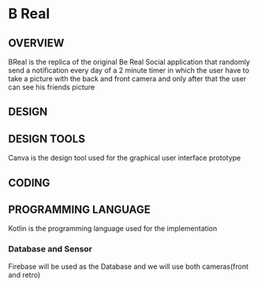 # B Real 
## OVERVIEW
BReal is the replica of the original Be Real Social application that randomly send a notification every day of a 2 minute timer in which the user have to take a picture with the back and front camera and only after that the user can see his friends picture

## DESIGN
## DESIGN TOOLS
Canva is the design tool used for the graphical user interface prototype

## CODING
## PROGRAMMING LANGUAGE 
Kotlin is the programming language used for the implementation

### Database and Sensor
Firebase will be used as the Database and we will use both cameras(front and retro)
